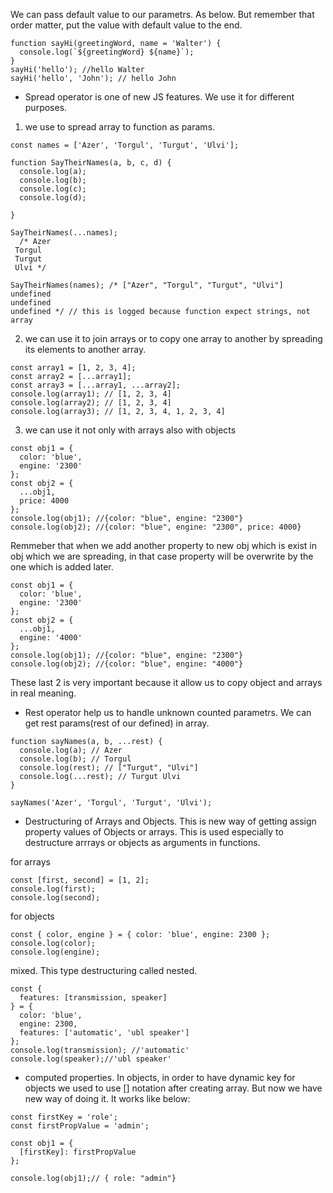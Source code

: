 We can pass default value to our parametrs. As below. But remember that order matter, put the value with default value to the end.

```
function sayHi(greetingWord, name = 'Walter') {
  console.log(`${greetingWord} ${name}`);
}
sayHi('hello'); //hello Walter
sayHi('hello', 'John'); // hello John
```

- Spread operator is one of new JS features. We use it for different purposes.

1. we use to spread array to function as params.

```
const names = ['Azer', 'Torgul', 'Turgut', 'Ulvi'];

function SayTheirNames(a, b, c, d) {
  console.log(a);
  console.log(b);
  console.log(c);
  console.log(d);

}

SayTheirNames(...names);
  /* Azer
 Torgul
 Turgut
 Ulvi */

SayTheirNames(names); /* ["Azer", "Torgul", "Turgut", "Ulvi"]
undefined
undefined
undefined */ // this is logged because function expect strings, not array
```

2. we can use it to join arrays or to copy one array to another by spreading its elements to another array.

```
const array1 = [1, 2, 3, 4];
const array2 = [...array1];
const array3 = [...array1, ...array2];
console.log(array1); // [1, 2, 3, 4]
console.log(array2); // [1, 2, 3, 4]
console.log(array3); // [1, 2, 3, 4, 1, 2, 3, 4]

```

3. we can use it not only with arrays also with objects

```
const obj1 = {
  color: 'blue',
  engine: '2300'
};
const obj2 = {
  ...obj1,
  price: 4000
};
console.log(obj1); //{color: "blue", engine: "2300"}
console.log(obj2); //{color: "blue", engine: "2300", price: 4000}
```

Remmeber that when we add another property to new obj which is exist in obj which we are spreading, in that case property will be overwrite by the one which is added later.

```
const obj1 = {
  color: 'blue',
  engine: '2300'
};
const obj2 = {
  ...obj1,
  engine: '4000'
};
console.log(obj1); //{color: "blue", engine: "2300"}
console.log(obj2); //{color: "blue", engine: "4000"}

```

These last 2 is very important because it allow us to copy object and arrays in real meaning.

- Rest operator help us to handle unknown counted parametrs. We can get rest params(rest of our defined) in array.

```
function sayNames(a, b, ...rest) {
  console.log(a); // Azer
  console.log(b); // Torgul
  console.log(rest); // ["Turgut", "Ulvi"]
  console.log(...rest); // Turgut Ulvi
}

sayNames('Azer', 'Torgul', 'Turgut', 'Ulvi');

```

- Destructuring of Arrays and Objects. This is new way of getting assign property values of Objects or arrays. This is used especially to destructure arrrays or objects as arguments in functions.

for arrays

```
const [first, second] = [1, 2];
console.log(first);
console.log(second);
```

for objects

```
const { color, engine } = { color: 'blue', engine: 2300 };
console.log(color);
console.log(engine);
```

mixed. This type destructuring called nested.

```
const {
  features: [transmission, speaker]
} = {
  color: 'blue',
  engine: 2300,
  features: ['automatic', 'ubl speaker']
};
console.log(transmission); //'automatic'
console.log(speaker);//'ubl speaker'
```

- computed properties. In objects, in order to have dynamic key for objects we used to use [] notation after creating array. But now we have new way of doing it.
  It works like below:

```
const firstKey = 'role';
const firstPropValue = 'admin';

const obj1 = {
  [firstKey]: firstPropValue
};

console.log(obj1);// { role: "admin"}
```
